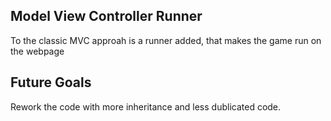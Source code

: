 ## Model View Controller Runner
To the classic MVC approah is a runner added, that makes the game run on the webpage

## Future Goals
Rework the code with more inheritance and less dublicated code.